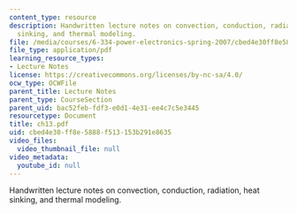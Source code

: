 ```yaml
---
content_type: resource
description: Handwritten lecture notes on convection, conduction, radiation, heat
  sinking, and thermal modeling.
file: /media/courses/6-334-power-electronics-spring-2007/cbed4e30ff8e5888f513153b291e8635_ch13.pdf
file_type: application/pdf
learning_resource_types:
- Lecture Notes
license: https://creativecommons.org/licenses/by-nc-sa/4.0/
ocw_type: OCWFile
parent_title: Lecture Notes
parent_type: CourseSection
parent_uid: bac52feb-fdf3-e0d1-4e31-ee4c7c5e3445
resourcetype: Document
title: ch13.pdf
uid: cbed4e30-ff8e-5888-f513-153b291e8635
video_files:
  video_thumbnail_file: null
video_metadata:
  youtube_id: null
---
```

Handwritten lecture notes on convection, conduction, radiation, heat sinking, and thermal modeling.